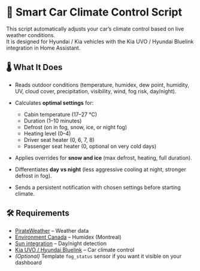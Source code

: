 # 🚗 Smart Car Climate Control Script

This script automatically adjusts your car’s climate control based on live weather conditions.  
It is designed for Hyundai / Kia vehicles with the Kia UVO / Hyundai Bluelink integration in Home Assistant.

## 🌡️ What It Does
- Reads outdoor conditions (temperature, humidex, dew point, humidity, UV, cloud cover, precipitation, visibility, wind, fog risk, day/night).  
- Calculates **optimal settings** for:
  - Cabin temperature (17–27 °C)
  - Duration (1–10 minutes)
  - Defrost (on in fog, snow, ice, or night fog)
  - Heating level (0–4)
  - Driver seat heater (0, 6, 7, 8)
  - Passenger seat heater (0, optional on very cold days)

- Applies overrides for **snow and ice** (max defrost, heating, full duration).  
- Differentiates **day vs night** (less aggressive cooling at night, stronger defrost in fog).  
- Sends a persistent notification with chosen settings before starting climate.  

## 🛠️ Requirements
- [PirateWeather](https://github.com/Pirate-Weather/pirate-weather-ha) – Weather data  
- [Environment Canada](https://github.com/michaeldavie/env_canada) – Humidex (Montreal)  
- [Sun integration](https://www.home-assistant.io/integrations/sun/) – Day/night detection  
- [Kia UVO / Hyundai Bluelink](https://github.com/Hyundai-Kia-Connect/kia_uvo) – Car climate control 
- *(Optional)* Template `fog_status` sensor if you want it visible on your dashboard
